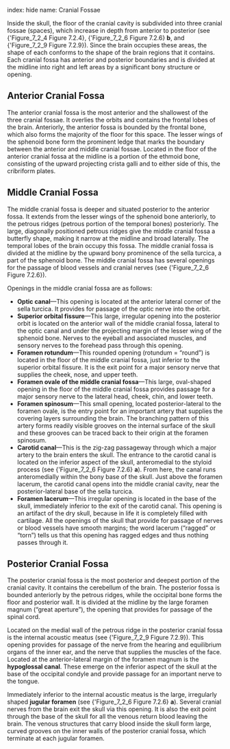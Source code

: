 index: hide
name: Cranial Fossae

Inside the skull, the floor of the cranial cavity is subdivided into three cranial fossae (spaces), which increase in depth from anterior to posterior (see {'Figure_7_2_4 Figure 7.2.4}, {'Figure_7_2_6 Figure 7.2.6} **b**, and {'Figure_7_2_9 Figure 7.2.9}). Since the brain occupies these areas, the shape of each conforms to the shape of the brain regions that it contains. Each cranial fossa has anterior and posterior boundaries and is divided at the midline into right and left areas by a significant bony structure or opening.

## Anterior Cranial Fossa

The anterior cranial fossa is the most anterior and the shallowest of the three cranial fossae. It overlies the orbits and contains the frontal lobes of the brain. Anteriorly, the anterior fossa is bounded by the frontal bone, which also forms the majority of the floor for this space. The lesser wings of the sphenoid bone form the prominent ledge that marks the boundary between the anterior and middle cranial fossae. Located in the floor of the anterior cranial fossa at the midline is a portion of the ethmoid bone, consisting of the upward projecting crista galli and to either side of this, the cribriform plates.

## Middle Cranial Fossa

The middle cranial fossa is deeper and situated posterior to the anterior fossa. It extends from the lesser wings of the sphenoid bone anteriorly, to the petrous ridges (petrous portion of the temporal bones) posteriorly. The large, diagonally positioned petrous ridges give the middle cranial fossa a butterfly shape, making it narrow at the midline and broad laterally. The temporal lobes of the brain occupy this fossa. The middle cranial fossa is divided at the midline by the upward bony prominence of the sella turcica, a part of the sphenoid bone. The middle cranial fossa has several openings for the passage of blood vessels and cranial nerves (see {'Figure_7_2_6 Figure 7.2.6}).

Openings in the middle cranial fossa are as follows:

  *  **Optic canal**—This opening is located at the anterior lateral corner of the sella turcica. It provides for passage of the optic nerve into the orbit.
  *  **Superior orbital fissure**—This large, irregular opening into the posterior orbit is located on the anterior wall of the middle cranial fossa, lateral to the optic canal and under the projecting margin of the lesser wing of the sphenoid bone. Nerves to the eyeball and associated muscles, and sensory nerves to the forehead pass through this opening.
  *  **Foramen rotundum**—This rounded opening (rotundum = “round”) is located in the floor of the middle cranial fossa, just inferior to the superior orbital fissure. It is the exit point for a major sensory nerve that supplies the cheek, nose, and upper teeth.
  *  **Foramen ovale of the middle cranial fossa**—This large, oval-shaped opening in the floor of the middle cranial fossa provides passage for a major sensory nerve to the lateral head, cheek, chin, and lower teeth.
  *  **Foramen spinosum**—This small opening, located posterior-lateral to the foramen ovale, is the entry point for an important artery that supplies the covering layers surrounding the brain. The branching pattern of this artery forms readily visible grooves on the internal surface of the skull and these grooves can be traced back to their origin at the foramen spinosum.
  *  **Carotid canal**—This is the zig-zag passageway through which a major artery to the brain enters the skull. The entrance to the carotid canal is located on the inferior aspect of the skull, anteromedial to the styloid process (see {'Figure_7_2_6 Figure 7.2.6} **a**). From here, the canal runs anteromedially within the bony base of the skull. Just above the foramen lacerum, the carotid canal opens into the middle cranial cavity, near the posterior-lateral base of the sella turcica.
  *  **Foramen lacerum**—This irregular opening is located in the base of the skull, immediately inferior to the exit of the carotid canal. This opening is an artifact of the dry skull, because in life it is completely filled with cartilage. All the openings of the skull that provide for passage of nerves or blood vessels have smooth margins; the word lacerum (“ragged” or “torn”) tells us that this opening has ragged edges and thus nothing passes through it.

## Posterior Cranial Fossa

The posterior cranial fossa is the most posterior and deepest portion of the cranial cavity. It contains the cerebellum of the brain. The posterior fossa is bounded anteriorly by the petrous ridges, while the occipital bone forms the floor and posterior wall. It is divided at the midline by the large foramen magnum (“great aperture”), the opening that provides for passage of the spinal cord.

Located on the medial wall of the petrous ridge in the posterior cranial fossa is the internal acoustic meatus (see {'Figure_7_2_9 Figure 7.2.9}). This opening provides for passage of the nerve from the hearing and equilibrium organs of the inner ear, and the nerve that supplies the muscles of the face. Located at the anterior-lateral margin of the foramen magnum is the  **hypoglossal canal**. These emerge on the inferior aspect of the skull at the base of the occipital condyle and provide passage for an important nerve to the tongue.

Immediately inferior to the internal acoustic meatus is the large, irregularly shaped  **jugular foramen** (see {'Figure_7_2_6 Figure 7.2.6} **a**). Several cranial nerves from the brain exit the skull via this opening. It is also the exit point through the base of the skull for all the venous return blood leaving the brain. The venous structures that carry blood inside the skull form large, curved grooves on the inner walls of the posterior cranial fossa, which terminate at each jugular foramen.
